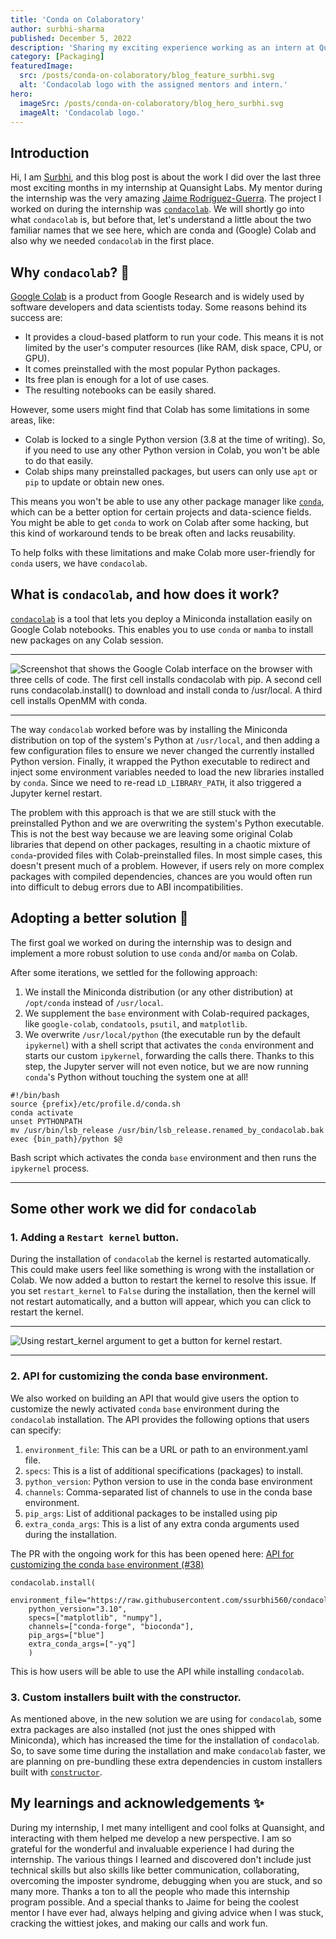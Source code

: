 ```yaml
---
title: 'Conda on Colaboratory'
author: surbhi-sharma
published: December 5, 2022
description: 'Sharing my exciting experience working as an intern at Quansight Labs and contributing to condacolab, a tool that lets you deploy a Miniconda installation easily on Google Colab notebooks. This enables you to use `conda` or `mamba` to install new packages on any Colab session.'
category: [Packaging]
featuredImage:
  src: /posts/conda-on-colaboratory/blog_feature_surbhi.svg
  alt: 'Condacolab logo with the assigned mentors and intern.'
hero:
  imageSrc: /posts/conda-on-colaboratory/blog_hero_surbhi.svg
  imageAlt: 'Condacolab logo.'
---
```


## Introduction

Hi, I am [Surbhi](https://github.com/ssurbhi560), and this blog post is about the work I did over the last three most exciting months in my internship at Quansight Labs. My mentor during the internship was the very amazing [Jaime Rodríguez-Guerra](https://github.com/jaimergp). The project I worked on during the internship was [`condacolab`](https://github.com/conda-incubator/condacolab). We will shortly go into what `condacolab` is, but before that, let's understand a little about the two familiar names that we see here, which are conda and (Google) Colab and also why we needed `condacolab` in the first place.

## Why `condacolab`? 🐍

[Google Colab](https://colab.research.google.com/) is a product from Google Research and is widely used by software developers and data scientists today. Some reasons behind its success are:

* It provides a cloud-based platform to run your code. This means it is not limited by the user's computer resources (like RAM, disk space, CPU, or GPU). 
* It comes preinstalled with the most popular Python packages.
* Its free plan is enough for a lot of use cases.
* The resulting notebooks can be easily shared.

However, some users might find that Colab has some limitations in some areas, like:

* Colab is locked to a single Python version (3.8 at the time of writing). So, if you need to use any other Python version in Colab, you won't be able to do that easily. 
* Colab ships many preinstalled packages, but users can only use `apt` or `pip` to update or obtain new ones.

This means you won't be able to use any other package manager like [`conda`](https://docs.conda.io/projects/conda/en/latest/), which can be a better option for certain projects and data-science fields. You might be able to get `conda` to work on Colab after some hacking, but this kind of workaround tends to be break often and lacks reusability.

To help folks with these limitations and make Colab more user-friendly for `conda` users, we have `condacolab`.

## What is `condacolab`, and how does it work?

[`condacolab`](https://github.com/conda-incubator/condacolab) is a tool that lets you deploy a Miniconda installation easily on Google Colab notebooks. This enables you to use `conda` or `mamba` to install new packages on any Colab session.

---

![Screenshot that shows the Google Colab interface on the browser with three cells of code. The first cell installs condacolab with pip. A second cell runs condacolab.install() to download and install conda to /usr/local. A third cell installs OpenMM with conda.](/posts/conda-on-colaboratory/previous_condacolab_installation.png)

---

The way `condacolab` worked before was by installing the Miniconda distribution on top of the system's Python at `/usr/local`, and then adding a few configuration files to ensure we never changed the currently installed Python version. Finally, it wrapped the Python executable to redirect and inject some environment variables needed to load the new libraries installed by `conda`. Since we need to re-read `LD_LIBRARY_PATH`, it also triggered a Jupyter kernel restart.

The problem with this approach is that we are still stuck with the preinstalled Python and we are overwriting the system's Python executable. This is not the best way because we are leaving some original Colab libraries that depend on other packages, resulting in a chaotic mixture of `conda`-provided files with Colab-preinstalled files. In most simple cases, this doesn't present much of a problem. However, if users rely on more complex packages with compiled dependencies, chances are you would often run into difficult to debug errors due to ABI incompatibilities. 

## Adopting a better solution 🥳

The first goal we worked on during the internship was to design and implement a more robust solution to use `conda` and/or `mamba` on Colab. 

After some iterations, we settled for the following approach:

1. We install the Miniconda distribution (or any other distribution) at `/opt/conda` instead of `/usr/local`.
2. We supplement the `base` environment with Colab-required packages, like `google-colab`, `condatools`, `psutil`, and `matplotlib`. 
3. We overwrite `/usr/local/python` (the executable run by the default `ipykernel`) with a shell script that activates the `conda` environment and starts our custom `ipykernel`, forwarding the calls there. Thanks to this step, the Jupyter server will not even notice, but we are now running `conda`'s Python without touching the system one at all!

```
#!/bin/bash
source {prefix}/etc/profile.d/conda.sh
conda activate
unset PYTHONPATH
mv /usr/bin/lsb_release /usr/bin/lsb_release.renamed_by_condacolab.bak
exec {bin_path}/python $@
```

Bash script which activates the conda `base` environment and then runs the `ipykernel` process.

---

## Some other work we did for `condacolab`

### 1. Adding a `Restart kernel` button.

During the installation of `condacolab` the kernel is restarted automatically. This could make users feel like something is wrong with the installation or Colab. We now added a button to restart the kernel to resolve this issue. If you set `restart_kernel` to `False` during the installation, then the kernel will not restart automatically, and a button will appear, which you can click to restart the kernel.

---

![Using `restart_kernel` argument to get a button for kernel restart.](/posts/conda-on-colaboratory/restart_kernel_demo.png)

---

### 2. API for customizing the conda base environment.

We also worked on building an API that would give users the option to customize the newly activated `conda` `base` environment during the `condacolab` installation. The API provides the following options that users can specify:

1. `environment_file`: This can be a URL or path to an environment.yaml file.
2. `specs`: This is a list of additional specifications (packages) to install.
3. `python_version`: Python version to use in the conda base environment
4. `channels`: Comma-separated list of channels to use in the conda base environment.
5. `pip_args`: List of additional packages to be installed using pip
6. `extra_conda_args`: This is a list of any extra conda arguments used during the installation.

The PR with the ongoing work for this has been opened here: [API for customizing the conda `base` environment (#38)](https://github.com/conda-incubator/condacolab/pull/38)

```
condacolab.install(
    environment_file="https://raw.githubusercontent.com/ssurbhi560/condacolab/07b92d827/environment.yaml",
    python_version="3.10",
    specs=["matplotlib", "numpy"],
    channels=["conda-forge", "bioconda"],
    pip_args=["blue"]
    extra_conda_args=["-yq"]
    )
```

This is how users will be able to use the API while installing `condacolab`.

### 3. Custom installers built with the constructor.

As mentioned above, in the new solution we are using for `condacolab`, some extra packages are also installed (not just the ones shipped with Miniconda), which has increased the time for the installation of `condacolab`. So, to save some time during the installation and make `condacolab` faster, we are planning on pre-bundling these extra dependencies in custom installers built with [`constructor`](https://github.com/conda/constructor).

## My learnings and acknowledgements ✨

During my internship, I met many intelligent and cool folks at Quansight, and interacting with them helped me develop a new perspective. I am so grateful for the wonderful and invaluable experience I had during the internship. The various things I learned and discovered don't include just technical skills but also skills like better communication, collaborating, overcoming the imposter syndrome, debugging when you are stuck, and so many more. Thanks a ton to all the people who made this internship program possible. And a special thanks to Jaime for being the coolest mentor I have ever had, always helping and giving advice when I was stuck, cracking the wittiest jokes, and making our calls and work fun.
